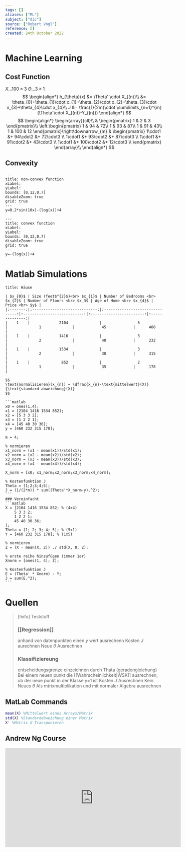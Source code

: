 ```yaml
---
tags: []
aliases: ["ML"]
subject: ["dic"]
source: ["Robert Vogl"]
reference: []
created: 24th October 2022
---
```


# Machine Learning
## Cost Function
$X\dots 100\times3$
$\Theta\dots 3\times1$
$$
\begin{align*}
h_{\theta}(x) &= \Theta' \cdot X_{(n)}\\
&= \theta_{0}+\theta_{1}\cdot x_{1}+\theta_{2}\cdot x_{2}+\theta_{3}\cdot x_{3}+\theta_{4}\cdot x_{4}\\
J &= \frac{1}{2m}\cdot \sum\limits_{n=1}^{m}(\Theta'\cdot X_{(n)}-Y_{(n)})
\end{align*}
$$
$$
\begin{align*}
\begin{array}{cll}\\
& \begin{pmatrix}
	1 & 2 & 3
\end{pmatrix}\\
\left.\begin{pmatrix}
	1 & 94 & 72\\
	1 & 93 & 87\\
	1 & 91 & 43\\
	1 & 100 & 12
\end{pmatrix}\right\downarrow_{m} &
\begin{pmatrix}
	1\cdot1 &+ 94\cdot2 &+ 72\cdot3 \\
	1\cdot1 &+ 93\cdot2 &+ 87\cdot3 \\
	1\cdot1 &+ 91\cdot2 &+ 43\cdot3 \\
	1\cdot1 &+ 100\cdot2 &+ 12\cdot3 \\
\end{pmatrix}
\end{array}\\
\end{align*}
$$





## Convexity

```functionplot
---
title: non-convex function
xLabel: 
yLabel: 
bounds: [0,12,0,7]
disableZoom: true
grid: true
---
y=0.2*sin(10x)-(log(x))+4
```


```functionplot
---
title: convex function
xLabel: 
yLabel: 
bounds: [0,12,0,7]
disableZoom: true
grid: true
---
y=-(log(x))+4
```




# Matlab Simulations
````ad-example
title: Häuse

| $x_{0}$ | Size (feet$^{2}$)<br> $x_{1}$ | Number of Bedrooms <br> $x_{2}$ | Number of Floors <br> $x_3$ | Age of Home <br> $x_{4}$ | Price <br> $y$ |
|:-------:|:-----------------------------:|:-------------------------------:|:---------------------------:|:------------------------:|:--------------:|
|    1    |             2104              |                5                |              1              |            45            |      460       |
|    1    |             1416              |                3                |              2              |            40            |      232       |
|    1    |             1534              |                3                |              2              |            30            |      315       |
|    1    |              852              |                2                |              1              |            35            |      178       |

$$
\text{normalisieren}(x_{n}) = \dfrac{x_{n}-\text{mittelwert}(X)}{\text{standard abweichung}(X)}
$$

```matlab
x0 = ones(1,4);
x1 = [2104 1416 1534 852];
x2 = [5 3 3 2];
x3 = [1 2 2 1];
x4 = [45 40 30 36];
y = [460 232 315 178];

m = 4;

% normieren
x1_norm = (x1 - mean(x1))/std(x1);
x2_norm = (x2 - mean(x2))/std(x2);
x3_norm = (x3 - mean(x3))/std(x3);
x4_norm = (x4 - mean(x4))/std(x4);

X_norm = [x0; x1_norm;x2_norm;x3_norm;x4_norm];

% Kostenfunktion J
Theta = [1;2;3;4;5];
J = (1/(2*m)) * sum((Theta'*X_norm-y).^2);
```
### Vereinfacht
```matlab
X = [2104 1416 1534 852; % (4x4)
	5 3 3 2;
	1 2 2 1;
	45 40 30 36;
];
Theta = [1; 2; 3; 4; 5]; % (5x1)
Y = [460 232 315 178]; % (1x5)

% normieren
Z = (X - mean(X, 2)) ./ std(X, 0, 2);

% erste reihe hinzufügen (immer 1er)
Xnorm = [ones(1, 4); Z];

% Kostenfunktion J
E = (Theta' * Xnorm) - Y;
J = sum(E.^2);
```
````

# Quellen

>[!info] Teststoff
> ### [[Regression]]
>anhand von datenpunkten einen $y$ wert ausrechenn
>Kosten $J$ aurechnen
>Neue $\theta$ Ausrechnen
>### Klassifiziereung
>entscheidungsgrenze einzeichnen durch Thata (geradengleichung)
>Bei einem neuen punkt die [[Wahrscheinlichkeit|WSK]] ausrechnen, ob der neue punkt in der Klasse y=1 ist
>Kosten $J$ Ausrechnen
>Kein Neues $\theta$
>Als mtrixmultiplikation und mit normaler Algebra ausrechnen


## MatLab Commands

```matlab
mean(X) %Mittelwert eines Arrays/Matrix
std(X) %Standardabweichung einer Matrix
X' %Matrix X Transponieren
```

## Andrew Ng Course
<iframe width="560" height="315" src="https://www.youtube.com/embed/videoseries?list=PLLssT5z_DsK-h9vYZkQkYNWcItqhlRJLN" title="YouTube video player" frameborder="0" allow="accelerometer; autoplay; clipboard-write; encrypted-media; gyroscope; picture-in-picture" allowfullscreen></iframe>
